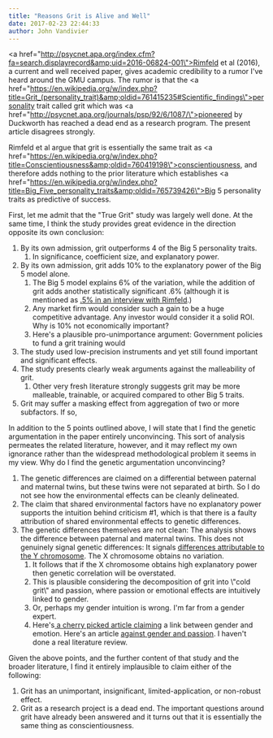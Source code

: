 ```yaml
---
title: "Reasons Grit is Alive and Well"
date: 2017-02-23 22:44:33
author: John Vandivier
---
```




<a href=\"http://psycnet.apa.org/index.cfm?fa=search.displayrecord&amp;uid=2016-06824-001\">Rimfeld et al (2016)</a>, a current and well received paper, gives academic credibility to a rumor I've heard around the GMU campus. The rumor is that the <a href=\"https://en.wikipedia.org/w/index.php?title=Grit_(personality_trait)&amp;oldid=761415235#Scientific_findings\">personality trait called grit</a> which was <a href=\"http://psycnet.apa.org/journals/psp/92/6/1087/\">pioneered by Duckworth</a> has reached a dead end as a research program. The present article disagrees strongly.

Rimfeld et al argue that grit is essentially the same trait as <a href=\"https://en.wikipedia.org/w/index.php?title=Conscientiousness&amp;oldid=760419198\">conscientiousness</a>, and therefore adds nothing to the prior literature which establishes <a href=\"https://en.wikipedia.org/w/index.php?title=Big_Five_personality_traits&amp;oldid=765739426\">Big 5 personality</a> traits as predictive of success.

First, let me admit that the \"True Grit\" study was largely well done. At the same time, I think the study provides great evidence in the direction opposite its own conclusion:
<ol>
 	<li>By its own admission, grit outperforms 4 of the Big 5 personality traits.
<ol>
 	<li>In significance, coefficient size, and explanatory power.</li>
</ol>
</li>
 	<li>By its own admission, grit adds 10% to the explanatory power of the Big 5 model alone.
<ol>
 	<li>The Big 5 model explains 6% of the variation, while the addition of grit adds another statistically significant .6% (although it is mentioned as <a href=\"https://www.youtube.com/watch?v=usP3KFsDloA\">.5% in an interview with Rimfeld</a>.)</li>
 	<li>Any market firm would consider such a gain to be a huge competitive advantage. Any investor would consider it a solid ROI. Why is 10% not economically important?</li>
 	<li>Here's a plausible pro-unimportance argument: Government policies to fund a grit training would</li>
</ol>
</li>
 	<li>The study used low-precision instruments and yet still found important and significant effects.</li>
 	<li>The study presents clearly weak arguments against the malleability of grit.
<ol>
 	<li>Other very fresh literature strongly suggests grit may be more malleable, trainable, or acquired compared to other Big 5 traits.</li>
</ol>
</li>
 	<li>Grit may suffer a masking effect from aggregation of two or more subfactors. If so,</li>
</ol>
In addition to the 5 points outlined above, I will state that I find the genetic argumentation in the paper entirely unconvincing. This sort of analysis permeates the related literature, however, and it may reflect my own ignorance rather than the widespread methodological problem it seems in my view. Why do I find the genetic argumentation unconvincing?
<ol>
 	<li>The genetic differences are claimed on a differential between paternal and maternal twins, but these twins were not separated at birth. So I do not see how the environmental effects can be cleanly delineated.</li>
 	<li>The claim that shared environmental factors have no explanatory power supports the intuition behind criticism #1, which is that there is a faulty attribution of shared environmental effects to genetic differences.</li>
 	<li>The genetic differences themselves are not clean: The analysis shows the difference between paternal and maternal twins. This does not genuinely signal genetic differences: It signals <a href=\"https://en.wikipedia.org/w/index.php?title=Y_chromosome&amp;oldid=766509165\">differences attributable to the Y chromosome</a>. The X chromosome obtains no variation.
<ol>
 	<li>It follows that if the X chromosome obtains high explanatory power then genetic correlation will be overstated.</li>
 	<li>This is plausible considering the decomposition of grit into \"cold grit\" and passion, where passion or emotional effects are intuitively linked to gender.</li>
 	<li>Or, perhaps my gender intuition is wrong. I'm far from a gender expert.</li>
 	<li>Here's<a href=\"http://www.dailymail.co.uk/femail/article-2665908/Big-boys-dont-cry-BUT-deep-theyre-emotional-women.html\"> a cherry picked article claiming</a> a link between gender and emotion. Here's an article <a href=\"https://sdtheory.s3.amazonaws.com/SDT/documents/2007_VallerandEtAl_JoP.pdf\">against gender and passion</a>. I haven't done a real literature review.</li>
</ol>
</li>
</ol>
Given the above points, and the further content of that study and the broader literature, I find it entirely implausible to claim either of the following:
<ol>
 	<li>Grit has an unimportant, insignificant, limited-application, or non-robust effect.</li>
 	<li>Grit as a research project is a dead end. The important questions around grit have already been answered and it turns out that it is essentially the same thing as conscientiousness.</li>
</ol>